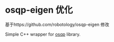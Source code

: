 # osqp-eigen 优化

基于https://github.com/robotology/osqp-eigen 修改


Simple C++ wrapper for [osqp](http://osqp.readthedocs.io/en/latest/index.html) library.


